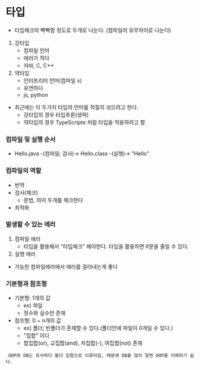 # 타입

- 타입체크의 빡빡함 정도로 두개로 나눈다. (컴파일러 유무차이로 나눈다)

1. 강타입
    - 컴파일 언어
    - 에러가 적다
    - 자바, C, C++
2. 약타입
    - 인터프리터 언어(컴파일 x)
    - 유연하다
    - js, python

- 최근에는 이 두가지 타입의 언어를 적절히 섞으려고 한다.
  - 강타입의 경우 타입추론(생략)
  - 약타입의 경우 TypeScripte 처럼 타입을 적용하려고 함

### 컴파일 및 실행 순서

- Hello.java -(컴파일; 검사)-> Hello.class -(실행)-> "Hello"

### 컴파일의 역할

- 번역
- 검사(체크)
  - 문법, 의미 두개를 체크한다
- 최적화

### 발생할 수 있는 에러

1. 컴파일 에러
    - 타입을 활용해서 "타입체크" 해야한다. 타입을 활용하면 if문을 줄일 수 있다.
2. 실행 에러

- 가능한 컴파일에러에서 에러를 걸러내는게 좋다

### 기본형과 참조형

- 기본형: 1개의 값
  - ex) 파일
  - 정수와 실수만 존재
- 참조형: 0 ~ n개의 값
  - ex) 폴더; 빈폴더가 존재할 수 있다.(폴더안에 파일이 0개일 수 있다.)
  - "집합" 이다
  -  합집합(or), 교집합(and), 차집합(-), 여집합(not) 존재

``` OOP와 DB는 유사하다 둘다 집합으로 이루어짐, 때문에 DB를 많이 알면 OOP를 이해하기 쉽다.```